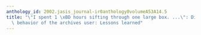 ```yaml
---
anthology_id: 2002.jasis_journal-ir0anthology0volumeA53A14.5
title: "\"I spent 1 \xBD hours sifting through one large box. ...\": Diaries as information\
  \ behavior of the archives user: Lessons learned"
---
```

